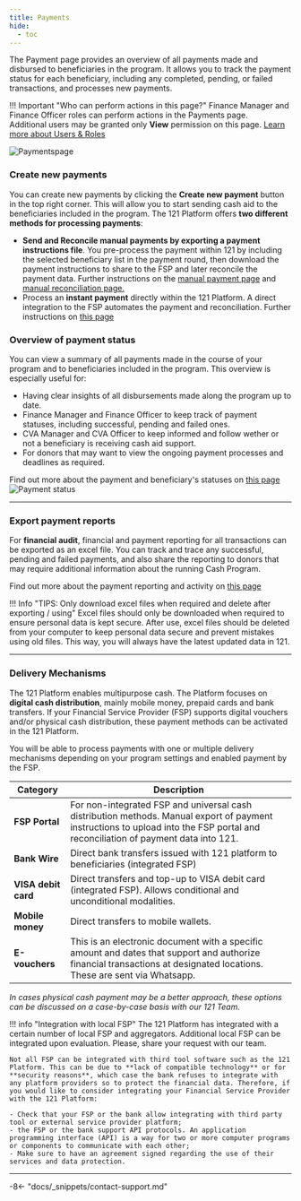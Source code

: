 ```yaml
---
title: Payments
hide:
  - toc
---
```

The Payment page provides an overview of all payments made and disbursed to beneficiaries in the program. It allows you to track the payment status for each beneficiary, including any completed, pending, or failed transactions, and processes new payments.

!!! Important "Who can perform actions in this page?"
    Finance Manager and Finance Officer roles can perform actions in the Payments page.  
    Additional users may be granted only **View** permission on this page. [Learn more about Users & Roles](../users/users-roles-page.md)

![Paymentspage](../assets/img/Paymentspage.png)

### Create new payments

You can create new payments by clicking the **Create new payment** button in the top right corner. This will allow you to start sending cash aid to the beneficiaries included in the program. The 121 Platform offers **two different methods for processing payments**:

- **Send and Reconcile manual payments by exporting a payment instructions file**. You pre-process the payment within 121 by including the selected beneficiary list in the payment round, then download the payment instructions to share to the FSP and later reconcile the payment data. Further instructions on the [manual payment page](./issue-payment-fsp-portal.md) and [manual reconciliation page.](./manual-payment-reconciliation.md)
- Process an **instant payment** directly within the 121 Platform. A direct integration to the FSP automates the payment and reconciliation. Further instructions on [this page](./issue-payment-integrated-fsp.md)


### Overview of payment status

You can view a summary of all payments made in the course of your program and to beneficiaries included in the program. This overview is especially useful for:

- Having clear insights of all disbursements made along the program up to date.
- Finance Manager and Finance Officer to keep track of payment statuses, including successful, pending and failed ones.
- CVA Manager and CVA Officer to keep informed and follow wether or not a beneficiary is receiving cash aid support.
- For donors that may want to view the ongoing payment processes and deadlines as required.

Find out more about the payment and beneficiary's statuses on [this page](./list-status-payment-page.md) ![Payment status](../assets/img/PaymentReportBoard.png)

---

### Export payment reports

For **financial audit**, financial and payment reporting for all transactions can be exported as an excel file. You can track and trace any successful, pending and failed payments, and also share the reporting to donors that may require additional information about the running Cash Program.

Find out more about the payment reporting and activity on [this page](./payment-reporting.md)

!!! Info "TIPS: Only download excel files when required and delete after exporting / using"
    Excel files should only be downloaded when required to ensure personal data is kept secure. After use, excel files should be deleted from your computer to keep personal data secure and prevent mistakes using old files. This way, you will always have the latest updated data in 121.

---

### Delivery Mechanisms

The 121 Platform enables multipurpose cash. The Platform focuses on **digital cash distribution**, mainly mobile money, prepaid cards and bank transfers. If your Financial Service Provider (FSP) supports digital vouchers and/or physical cash distribution, these payment methods can be activated in the 121 Platform.

You will be able to process payments with one or multiple delivery mechanisms depending on your program settings and enabled payment by the FSP.

| Category         | Description |
| ---------------- | ----------- |
| **FSP Portal**       | For non-integrated FSP and universal cash distribution methods. Manual export of payment instructions to upload into the FSP portal and reconciliation of payment data into 121. |
| **Bank Wire**       | Direct bank transfers issued with 121 platform to beneficiaries (integrated FSP) |
| **VISA debit card**  | Direct transfers and top-up to VISA debit card (integrated FSP). Allows conditional and unconditional modalities. |
| **Mobile money**     | Direct transfers to mobile wallets. |
| **E-vouchers** | This is an electronic document with a specific amount and dates that support and authorize financial transactions at designated locations. These are sent via Whatsapp. |

*In cases physical cash payment may be a better approach, these options can be discussed on a case-by-case basis with our 121 Team.*


!!! info "Integration with local FSP"
    The 121 Platform has integrated with a certain number of local FSP and aggregators. Additional local FSP can be integrated upon evaluation. Please, share your request with our team.

    Not all FSP can be integrated with third tool software such as the 121 Platform. This can be due to **lack of compatible technology** or for **security reasons**, which case the bank refuses to integrate with any platform providers so to protect the financial data. Therefore, if you would like to consider integrating your Financial Service Provider with the 121 Platform:

    - Check that your FSP or the bank allow integrating with third party tool or external service provider platform;
    - the FSP or the bank support API protocols. An application programming interface (API) is a way for two or more computer programs or components to communicate with each other;
    - Make sure to have an agreement signed regarding the use of their services and data protection.

---

-8<- "docs/_snippets/contact-support.md"
